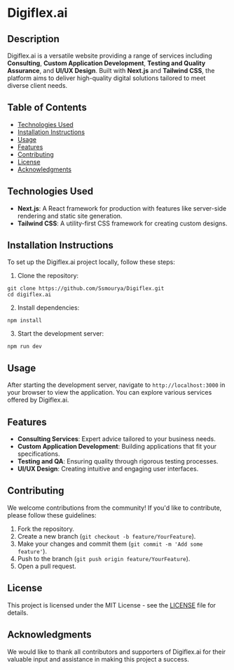 # Digiflex.ai

## Description
Digiflex.ai is a versatile website providing a range of services including **Consulting**, **Custom Application Development**, **Testing and Quality Assurance**, and **UI/UX Design**. Built with **Next.js** and **Tailwind CSS**, the platform aims to deliver high-quality digital solutions tailored to meet diverse client needs.

## Table of Contents
- [Technologies Used](#technologies-used)
- [Installation Instructions](#installation-instructions)
- [Usage](#usage)
- [Features](#features)
- [Contributing](#contributing)
- [License](#license)
- [Acknowledgments](#acknowledgments)

## Technologies Used
- **Next.js**: A React framework for production with features like server-side rendering and static site generation.
- **Tailwind CSS**: A utility-first CSS framework for creating custom designs.

## Installation Instructions
To set up the Digiflex.ai project locally, follow these steps:

1. Clone the repository:
 ```
git clone https://github.com/Ssmourya/Digiflex.git
cd digiflex.ai
```

2. Install dependencies:
 ```
npm install
```

3. Start the development server:
```
npm run dev
```

## Usage
After starting the development server, navigate to `http://localhost:3000` in your browser to view the application. You can explore various services offered by Digiflex.ai.

## Features
- **Consulting Services**: Expert advice tailored to your business needs.
- **Custom Application Development**: Building applications that fit your specifications.
- **Testing and QA**: Ensuring quality through rigorous testing processes.
- **UI/UX Design**: Creating intuitive and engaging user interfaces.

## Contributing
We welcome contributions from the community! If you'd like to contribute, please follow these guidelines:
1. Fork the repository.
2. Create a new branch (`git checkout -b feature/YourFeature`).
3. Make your changes and commit them (`git commit -m 'Add some feature'`).
4. Push to the branch (`git push origin feature/YourFeature`).
5. Open a pull request.

## License
This project is licensed under the MIT License - see the [LICENSE](LICENSE) file for details.

## Acknowledgments
We would like to thank all contributors and supporters of Digiflex.ai for their valuable input and assistance in making this project a success.
